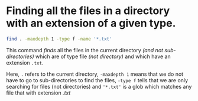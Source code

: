 Finding all the files in a directory with an extension of a given type.
===

```bash
find . -maxdepth 1 -type f -name '*.txt'
```

This command *finds* all the files in the current directory *(and not sub-directories)*
which are of type file *(not directory)* and which have an extension `.txt`.

Here, `.` refers to the current directory, `-maxdepth 1` means that we do not have
to go to sub-directories to find the files, `-type f` tells that we are only searching
for files (not directories) and `'*.txt'` is a glob which matches any file that with
extension *.txt*
